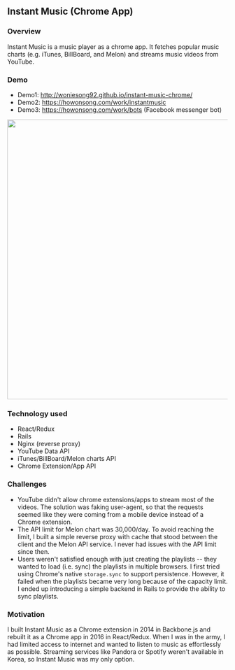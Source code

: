 ## Instant Music (Chrome App)

### Overview

Instant Music is a music player as a chrome app. It fetches popular music charts (e.g. iTunes, BillBoard, and Melon) and streams music videos from YouTube.

### Demo

- Demo1: http://woniesong92.github.io/instant-music-chrome/
- Demo2: https://howonsong.com/work/instantmusic
- Demo3: https://howonsong.com/work/bots (Facebook messenger bot)

<img src="https://media.giphy.com/media/l378bnkmNvUWEiVNe/giphy.gif" width="640px">

### Technology used

- React/Redux
- Rails
- Nginx (reverse proxy)
- YouTube Data API
- iTunes/BillBoard/Melon charts API
- Chrome Extension/App API

### Challenges

- YouTube didn't allow chrome extensions/apps to stream most of the videos. The solution was faking user-agent, so that the requests seemed like they were coming from a mobile device instead of a Chrome extension.
- The API limit for Melon chart was 30,000/day. To avoid reaching the limit, I built a simple reverse proxy with cache that stood between the client and the Melon API service. I never had issues with the API limit since then.
- Users weren't satisfied enough with just creating the playlists -- they wanted to load (i.e. sync) the playlists in multiple browsers. I first tried using Chrome's native `storage.sync` to support persistence. However, it failed when the playlists became very long because of the capacity limit. I ended up introducing a simple backend in Rails to provide the ability to sync playlists.

### Motivation

I built Instant Music as a Chrome extension in 2014 in Backbone.js and rebuilt it as a Chrome app in 2016 in React/Redux. When I was in the army, I had limited access to internet and wanted to listen to music as effortlessly as possible. Streaming services like Pandora or Spotify weren't available in Korea, so Instant Music was my only option.
